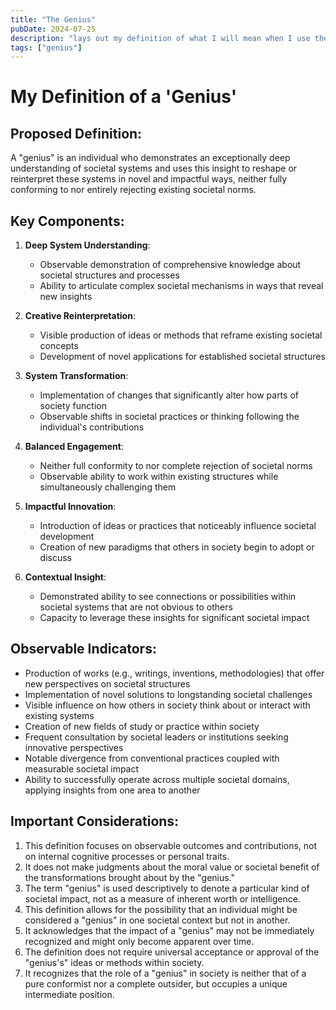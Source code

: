 ```yaml
---
title: "The Genius"
pubDate: 2024-07-25
description: "lays out my definition of what I will mean when I use the term genius"
tags: ["genius"]
---
```


# My Definition of a 'Genius'

## Proposed Definition:
A "genius" is an individual who demonstrates an exceptionally deep understanding of societal systems and uses this insight to reshape or reinterpret these systems in novel and impactful ways, neither fully conforming to nor entirely rejecting existing societal norms.

## Key Components:

1. **Deep System Understanding**: 
   - Observable demonstration of comprehensive knowledge about societal structures and processes
   - Ability to articulate complex societal mechanisms in ways that reveal new insights

2. **Creative Reinterpretation**:
   - Visible production of ideas or methods that reframe existing societal concepts
   - Development of novel applications for established societal structures

3. **System Transformation**:
   - Implementation of changes that significantly alter how parts of society function
   - Observable shifts in societal practices or thinking following the individual's contributions

4. **Balanced Engagement**:
   - Neither full conformity to nor complete rejection of societal norms
   - Observable ability to work within existing structures while simultaneously challenging them

5. **Impactful Innovation**:
   - Introduction of ideas or practices that noticeably influence societal development
   - Creation of new paradigms that others in society begin to adopt or discuss

6. **Contextual Insight**:
   - Demonstrated ability to see connections or possibilities within societal systems that are not obvious to others
   - Capacity to leverage these insights for significant societal impact

## Observable Indicators:

- Production of works (e.g., writings, inventions, methodologies) that offer new perspectives on societal structures
- Implementation of novel solutions to longstanding societal challenges
- Visible influence on how others in society think about or interact with existing systems
- Creation of new fields of study or practice within society
- Frequent consultation by societal leaders or institutions seeking innovative perspectives
- Notable divergence from conventional practices coupled with measurable societal impact
- Ability to successfully operate across multiple societal domains, applying insights from one area to another

## Important Considerations:

1. This definition focuses on observable outcomes and contributions, not on internal cognitive processes or personal traits.
2. It does not make judgments about the moral value or societal benefit of the transformations brought about by the "genius."
3. The term "genius" is used descriptively to denote a particular kind of societal impact, not as a measure of inherent worth or intelligence.
4. This definition allows for the possibility that an individual might be considered a "genius" in one societal context but not in another.
5. It acknowledges that the impact of a "genius" may not be immediately recognized and might only become apparent over time.
6. The definition does not require universal acceptance or approval of the "genius's" ideas or methods within society.
7. It recognizes that the role of a "genius" in society is neither that of a pure conformist nor a complete outsider, but occupies a unique intermediate position.